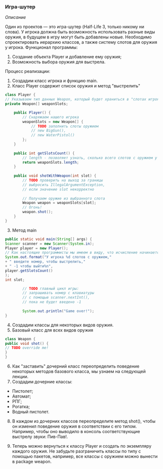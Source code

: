 ### Игра-шутер
*Описание*

Один из проектов — это игра-шутер (Half-Life 3, только никому ни слова). У игрока должна быть возможность использовать 
разные виды оружия, в будущем в игру могут быть добавлены новые. Необходимо спроектировать иерархию классов, а также 
систему слотов для оружия у игрока.
Функционал программы:
1. Создание объекта Player и добавление ему оружия;
2. Возможность выбора оружия для выстрела.

Процесс реализации:
1. Создадим класс игрока и функцию main.
2. Класс Player содержит список оружия и метод "выстрелить"
```java
class Player {
// Указываем тип данных Weapon, который будет храниться в "слотах игрока"
private Weapon[] weaponSlots;

    public Player() {
        // Снаряжаем нашего игрока
        weaponSlots = new Weapon[] {
            // TODO заполнить слоты оружием
            // new BigGun(),
            // new WaterPistol()
        };
    }
    
    public int getSlotsCount() {
        // length - позволяет узнать, сколько всего слотов с оружием у игрока
        return weaponSlots.length;
    }
    
    public void shotWithWeapon(int slot) {
        // TODO проверить на выход за границы
        // выбросить IllegalArgumentException,
        // если значение slot некорректно
        
        // Получаем оружие из выбранного слота
        Weapon weapon = weaponSlots[slot];
        // Огонь!
        weapon.shot();
    }
}
```
3. Метод main
```java
public static void main(String[] args) {
Scanner scanner = new Scanner(System.in);
Player player = new Player();
// Как настоящие программисты мы имеем в виду, что исчисление начинается с 0
System.out.format("У игрока %d слотов с оружием,"
+ " введите номер, чтобы выстрелить,"
+ " -1 чтобы выйти%n",
player.getSlotsCount()
);
int slot;

        // TODO главный цикл игры: 
        // запрашивать номер с клавиатуры 
        // с помощью scanner.nextInt(),
        // пока не будет введено -1
        
        System.out.println("Game over!");
}
```
4. Создадим классы для некоторых видов оружия.
5. Базовый класс для всех видов оружия
```java
class Weapon {
public void shot() {
// TODO override me!
}
}
```
6. Как "заставить" дочерний класс переопределить поведение некоторых методов базового класса, мы узнаем на следующей лекции.
7. Создадим дочерние классы:
- Пистолет;
- Автомат;
- РПГ;
- Рогатка;
- Водный пистолет.

8. В каждом из дочерних классов переопределите метод shot(), чтобы он изменил поведение оружия в соответствии с его 
   типом. Например, чтобы оно выводило в консоль соответствующие выстрелу звуки: Пив-Пав!.

9. Теперь можно вернуться к классу Player и создать по экземпляру каждого оружия. Не забудьте разграничить классы по 
   типу с помощью пакетов, например, все классы с оружием можно вынести в package 
   weapon.
